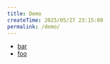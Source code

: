 ```yaml
---
title: Demo
createTime: 2025/05/27 23:15:08
permalink: /demo/
---
```


- [bar](./bar.md)
- [foo](./foo.md)
